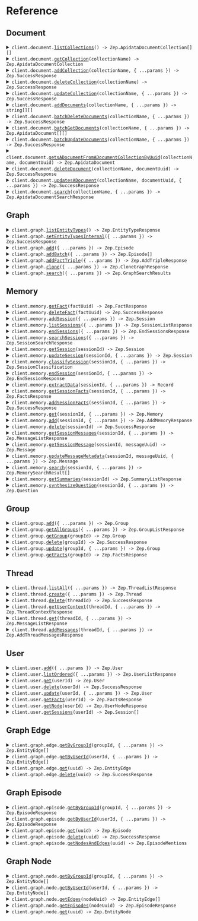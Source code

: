 # Reference

## Document

<details><summary><code>client.document.<a href="/src/api/resources/document/client/Client.ts">listCollections</a>() -> Zep.ApidataDocumentCollection[][]</code></summary>
<dl>
<dd>

#### 📝 Description

<dl>
<dd>

<dl>
<dd>

Returns a list of all DocumentCollections.

</dd>
</dl>
</dd>
</dl>

#### 🔌 Usage

<dl>
<dd>

<dl>
<dd>

```typescript
await client.document.listCollections();
```

</dd>
</dl>
</dd>
</dl>

#### ⚙️ Parameters

<dl>
<dd>

<dl>
<dd>

**requestOptions:** `Document.RequestOptions`

</dd>
</dl>
</dd>
</dl>

</dd>
</dl>
</details>

<details><summary><code>client.document.<a href="/src/api/resources/document/client/Client.ts">getCollection</a>(collectionName) -> Zep.ApidataDocumentCollection</code></summary>
<dl>
<dd>

#### 📝 Description

<dl>
<dd>

<dl>
<dd>

Returns a DocumentCollection if it exists.

</dd>
</dl>
</dd>
</dl>

#### 🔌 Usage

<dl>
<dd>

<dl>
<dd>

```typescript
await client.document.getCollection("collectionName");
```

</dd>
</dl>
</dd>
</dl>

#### ⚙️ Parameters

<dl>
<dd>

<dl>
<dd>

**collectionName:** `string` — Name of the Document Collection

</dd>
</dl>

<dl>
<dd>

**requestOptions:** `Document.RequestOptions`

</dd>
</dl>
</dd>
</dl>

</dd>
</dl>
</details>

<details><summary><code>client.document.<a href="/src/api/resources/document/client/Client.ts">addCollection</a>(collectionName, { ...params }) -> Zep.SuccessResponse</code></summary>
<dl>
<dd>

#### 📝 Description

<dl>
<dd>

<dl>
<dd>

If a collection with the same name already exists, an error will be returned.

</dd>
</dl>
</dd>
</dl>

#### 🔌 Usage

<dl>
<dd>

<dl>
<dd>

```typescript
await client.document.addCollection("collectionName");
```

</dd>
</dl>
</dd>
</dl>

#### ⚙️ Parameters

<dl>
<dd>

<dl>
<dd>

**collectionName:** `string` — Name of the Document Collection

</dd>
</dl>

<dl>
<dd>

**request:** `Zep.CreateDocumentCollectionRequest`

</dd>
</dl>

<dl>
<dd>

**requestOptions:** `Document.RequestOptions`

</dd>
</dl>
</dd>
</dl>

</dd>
</dl>
</details>

<details><summary><code>client.document.<a href="/src/api/resources/document/client/Client.ts">deleteCollection</a>(collectionName) -> Zep.SuccessResponse</code></summary>
<dl>
<dd>

#### 📝 Description

<dl>
<dd>

<dl>
<dd>

If a collection with the same name already exists, it will be overwritten.

</dd>
</dl>
</dd>
</dl>

#### 🔌 Usage

<dl>
<dd>

<dl>
<dd>

```typescript
await client.document.deleteCollection("collectionName");
```

</dd>
</dl>
</dd>
</dl>

#### ⚙️ Parameters

<dl>
<dd>

<dl>
<dd>

**collectionName:** `string` — Name of the Document Collection

</dd>
</dl>

<dl>
<dd>

**requestOptions:** `Document.RequestOptions`

</dd>
</dl>
</dd>
</dl>

</dd>
</dl>
</details>

<details><summary><code>client.document.<a href="/src/api/resources/document/client/Client.ts">updateCollection</a>(collectionName, { ...params }) -> Zep.SuccessResponse</code></summary>
<dl>
<dd>

#### 📝 Description

<dl>
<dd>

<dl>
<dd>

Updates a DocumentCollection

</dd>
</dl>
</dd>
</dl>

#### 🔌 Usage

<dl>
<dd>

<dl>
<dd>

```typescript
await client.document.updateCollection("collectionName");
```

</dd>
</dl>
</dd>
</dl>

#### ⚙️ Parameters

<dl>
<dd>

<dl>
<dd>

**collectionName:** `string` — Name of the Document Collection

</dd>
</dl>

<dl>
<dd>

**request:** `Zep.UpdateDocumentCollectionRequest`

</dd>
</dl>

<dl>
<dd>

**requestOptions:** `Document.RequestOptions`

</dd>
</dl>
</dd>
</dl>

</dd>
</dl>
</details>

<details><summary><code>client.document.<a href="/src/api/resources/document/client/Client.ts">addDocuments</a>(collectionName, { ...params }) -> string[][]</code></summary>
<dl>
<dd>

#### 📝 Description

<dl>
<dd>

<dl>
<dd>

Creates Documents in a specified DocumentCollection and returns their UUIDs.

</dd>
</dl>
</dd>
</dl>

#### 🔌 Usage

<dl>
<dd>

<dl>
<dd>

```typescript
await client.document.addDocuments("collectionName", [
    {
        content: "content",
    },
]);
```

</dd>
</dl>
</dd>
</dl>

#### ⚙️ Parameters

<dl>
<dd>

<dl>
<dd>

**collectionName:** `string` — Name of the Document Collection

</dd>
</dl>

<dl>
<dd>

**request:** `Zep.CreateDocumentRequest[]`

</dd>
</dl>

<dl>
<dd>

**requestOptions:** `Document.RequestOptions`

</dd>
</dl>
</dd>
</dl>

</dd>
</dl>
</details>

<details><summary><code>client.document.<a href="/src/api/resources/document/client/Client.ts">batchDeleteDocuments</a>(collectionName, { ...params }) -> Zep.SuccessResponse</code></summary>
<dl>
<dd>

#### 📝 Description

<dl>
<dd>

<dl>
<dd>

Deletes specified Documents from a DocumentCollection.

</dd>
</dl>
</dd>
</dl>

#### 🔌 Usage

<dl>
<dd>

<dl>
<dd>

```typescript
await client.document.batchDeleteDocuments("collectionName", ["string"]);
```

</dd>
</dl>
</dd>
</dl>

#### ⚙️ Parameters

<dl>
<dd>

<dl>
<dd>

**collectionName:** `string` — Name of the Document Collection

</dd>
</dl>

<dl>
<dd>

**request:** `string[]`

</dd>
</dl>

<dl>
<dd>

**requestOptions:** `Document.RequestOptions`

</dd>
</dl>
</dd>
</dl>

</dd>
</dl>
</details>

<details><summary><code>client.document.<a href="/src/api/resources/document/client/Client.ts">batchGetDocuments</a>(collectionName, { ...params }) -> Zep.ApidataDocument[][]</code></summary>
<dl>
<dd>

#### 📝 Description

<dl>
<dd>

<dl>
<dd>

Returns Documents from a DocumentCollection specified by UUID or ID.

</dd>
</dl>
</dd>
</dl>

#### 🔌 Usage

<dl>
<dd>

<dl>
<dd>

```typescript
await client.document.batchGetDocuments("collectionName");
```

</dd>
</dl>
</dd>
</dl>

#### ⚙️ Parameters

<dl>
<dd>

<dl>
<dd>

**collectionName:** `string` — Name of the Document Collection

</dd>
</dl>

<dl>
<dd>

**request:** `Zep.GetDocumentListRequest`

</dd>
</dl>

<dl>
<dd>

**requestOptions:** `Document.RequestOptions`

</dd>
</dl>
</dd>
</dl>

</dd>
</dl>
</details>

<details><summary><code>client.document.<a href="/src/api/resources/document/client/Client.ts">batchUpdateDocuments</a>(collectionName, { ...params }) -> Zep.SuccessResponse</code></summary>
<dl>
<dd>

#### 📝 Description

<dl>
<dd>

<dl>
<dd>

Updates Documents in a specified DocumentCollection.

</dd>
</dl>
</dd>
</dl>

#### 🔌 Usage

<dl>
<dd>

<dl>
<dd>

```typescript
await client.document.batchUpdateDocuments("collectionName", [
    {
        uuid: "uuid",
    },
]);
```

</dd>
</dl>
</dd>
</dl>

#### ⚙️ Parameters

<dl>
<dd>

<dl>
<dd>

**collectionName:** `string` — Name of the Document Collection

</dd>
</dl>

<dl>
<dd>

**request:** `Zep.UpdateDocumentListRequest[]`

</dd>
</dl>

<dl>
<dd>

**requestOptions:** `Document.RequestOptions`

</dd>
</dl>
</dd>
</dl>

</dd>
</dl>
</details>

<details><summary><code>client.document.<a href="/src/api/resources/document/client/Client.ts">getsADocumentFromADocumentCollectionByUuid</a>(collectionName, documentUuid) -> Zep.ApidataDocument</code></summary>
<dl>
<dd>

#### 📝 Description

<dl>
<dd>

<dl>
<dd>

Returns specified Document from a DocumentCollection.

</dd>
</dl>
</dd>
</dl>

#### 🔌 Usage

<dl>
<dd>

<dl>
<dd>

```typescript
await client.document.getsADocumentFromADocumentCollectionByUuid("collectionName", "documentUUID");
```

</dd>
</dl>
</dd>
</dl>

#### ⚙️ Parameters

<dl>
<dd>

<dl>
<dd>

**collectionName:** `string` — Name of the Document Collection

</dd>
</dl>

<dl>
<dd>

**documentUuid:** `string` — UUID of the Document to be updated

</dd>
</dl>

<dl>
<dd>

**requestOptions:** `Document.RequestOptions`

</dd>
</dl>
</dd>
</dl>

</dd>
</dl>
</details>

<details><summary><code>client.document.<a href="/src/api/resources/document/client/Client.ts">deleteDocument</a>(collectionName, documentUuid) -> Zep.SuccessResponse</code></summary>
<dl>
<dd>

#### 📝 Description

<dl>
<dd>

<dl>
<dd>

Delete specified Document from a DocumentCollection.

</dd>
</dl>
</dd>
</dl>

#### 🔌 Usage

<dl>
<dd>

<dl>
<dd>

```typescript
await client.document.deleteDocument("collectionName", "documentUUID");
```

</dd>
</dl>
</dd>
</dl>

#### ⚙️ Parameters

<dl>
<dd>

<dl>
<dd>

**collectionName:** `string` — Name of the Document Collection

</dd>
</dl>

<dl>
<dd>

**documentUuid:** `string` — UUID of the Document to be deleted

</dd>
</dl>

<dl>
<dd>

**requestOptions:** `Document.RequestOptions`

</dd>
</dl>
</dd>
</dl>

</dd>
</dl>
</details>

<details><summary><code>client.document.<a href="/src/api/resources/document/client/Client.ts">updatesADocument</a>(collectionName, documentUuid, { ...params }) -> Zep.SuccessResponse</code></summary>
<dl>
<dd>

#### 📝 Description

<dl>
<dd>

<dl>
<dd>

Updates a Document in a DocumentCollection by UUID

</dd>
</dl>
</dd>
</dl>

#### 🔌 Usage

<dl>
<dd>

<dl>
<dd>

```typescript
await client.document.updatesADocument("collectionName", "documentUUID");
```

</dd>
</dl>
</dd>
</dl>

#### ⚙️ Parameters

<dl>
<dd>

<dl>
<dd>

**collectionName:** `string` — Name of the Document Collection

</dd>
</dl>

<dl>
<dd>

**documentUuid:** `string` — UUID of the Document to be updated

</dd>
</dl>

<dl>
<dd>

**request:** `Zep.UpdateDocumentRequest`

</dd>
</dl>

<dl>
<dd>

**requestOptions:** `Document.RequestOptions`

</dd>
</dl>
</dd>
</dl>

</dd>
</dl>
</details>

<details><summary><code>client.document.<a href="/src/api/resources/document/client/Client.ts">search</a>(collectionName, { ...params }) -> Zep.ApidataDocumentSearchResponse</code></summary>
<dl>
<dd>

#### 📝 Description

<dl>
<dd>

<dl>
<dd>

Searches over documents in a collection based on provided search criteria. One of text or metadata must be provided. Returns an empty list if no documents are found.

</dd>
</dl>
</dd>
</dl>

#### 🔌 Usage

<dl>
<dd>

<dl>
<dd>

```typescript
await client.document.search("collectionName");
```

</dd>
</dl>
</dd>
</dl>

#### ⚙️ Parameters

<dl>
<dd>

<dl>
<dd>

**collectionName:** `string` — Name of the Document Collection

</dd>
</dl>

<dl>
<dd>

**request:** `Zep.DocumentSearchPayload`

</dd>
</dl>

<dl>
<dd>

**requestOptions:** `Document.RequestOptions`

</dd>
</dl>
</dd>
</dl>

</dd>
</dl>
</details>

## Graph

<details><summary><code>client.graph.<a href="/src/api/resources/graph/client/Client.ts">listEntityTypes</a>() -> Zep.EntityTypeResponse</code></summary>
<dl>
<dd>

#### 📝 Description

<dl>
<dd>

<dl>
<dd>

Returns all entity types for a project.

</dd>
</dl>
</dd>
</dl>

#### 🔌 Usage

<dl>
<dd>

<dl>
<dd>

```typescript
await client.graph.listEntityTypes();
```

</dd>
</dl>
</dd>
</dl>

#### ⚙️ Parameters

<dl>
<dd>

<dl>
<dd>

**requestOptions:** `Graph.RequestOptions`

</dd>
</dl>
</dd>
</dl>

</dd>
</dl>
</details>

<details><summary><code>client.graph.<a href="/src/api/resources/graph/client/Client.ts">setEntityTypesInternal</a>({ ...params }) -> Zep.SuccessResponse</code></summary>
<dl>
<dd>

#### 📝 Description

<dl>
<dd>

<dl>
<dd>

Sets the entity types for a project, replacing any existing ones.

</dd>
</dl>
</dd>
</dl>

#### 🔌 Usage

<dl>
<dd>

<dl>
<dd>

```typescript
await client.graph.setEntityTypesInternal();
```

</dd>
</dl>
</dd>
</dl>

#### ⚙️ Parameters

<dl>
<dd>

<dl>
<dd>

**request:** `Zep.EntityTypeRequest`

</dd>
</dl>

<dl>
<dd>

**requestOptions:** `Graph.RequestOptions`

</dd>
</dl>
</dd>
</dl>

</dd>
</dl>
</details>

<details><summary><code>client.graph.<a href="/src/api/resources/graph/client/Client.ts">add</a>({ ...params }) -> Zep.Episode</code></summary>
<dl>
<dd>

#### 📝 Description

<dl>
<dd>

<dl>
<dd>

Add data to the graph.

</dd>
</dl>
</dd>
</dl>

#### 🔌 Usage

<dl>
<dd>

<dl>
<dd>

```typescript
await client.graph.add({
    data: "data",
    type: "text",
});
```

</dd>
</dl>
</dd>
</dl>

#### ⚙️ Parameters

<dl>
<dd>

<dl>
<dd>

**request:** `Zep.AddDataRequest`

</dd>
</dl>

<dl>
<dd>

**requestOptions:** `Graph.RequestOptions`

</dd>
</dl>
</dd>
</dl>

</dd>
</dl>
</details>

<details><summary><code>client.graph.<a href="/src/api/resources/graph/client/Client.ts">addBatch</a>({ ...params }) -> Zep.Episode[]</code></summary>
<dl>
<dd>

#### 📝 Description

<dl>
<dd>

<dl>
<dd>

Add data to the graph in batch mode, processing episodes concurrently. Use only for data that is insensitive to processing order.

</dd>
</dl>
</dd>
</dl>

#### 🔌 Usage

<dl>
<dd>

<dl>
<dd>

```typescript
await client.graph.addBatch({
    episodes: [
        {
            data: "data",
            type: "text",
        },
    ],
});
```

</dd>
</dl>
</dd>
</dl>

#### ⚙️ Parameters

<dl>
<dd>

<dl>
<dd>

**request:** `Zep.AddDataBatchRequest`

</dd>
</dl>

<dl>
<dd>

**requestOptions:** `Graph.RequestOptions`

</dd>
</dl>
</dd>
</dl>

</dd>
</dl>
</details>

<details><summary><code>client.graph.<a href="/src/api/resources/graph/client/Client.ts">addFactTriple</a>({ ...params }) -> Zep.AddTripleResponse</code></summary>
<dl>
<dd>

#### 📝 Description

<dl>
<dd>

<dl>
<dd>

Add a fact triple for a user or group

</dd>
</dl>
</dd>
</dl>

#### 🔌 Usage

<dl>
<dd>

<dl>
<dd>

```typescript
await client.graph.addFactTriple({
    fact: "fact",
    factName: "fact_name",
    targetNodeName: "target_node_name",
});
```

</dd>
</dl>
</dd>
</dl>

#### ⚙️ Parameters

<dl>
<dd>

<dl>
<dd>

**request:** `Zep.AddTripleRequest`

</dd>
</dl>

<dl>
<dd>

**requestOptions:** `Graph.RequestOptions`

</dd>
</dl>
</dd>
</dl>

</dd>
</dl>
</details>

<details><summary><code>client.graph.<a href="/src/api/resources/graph/client/Client.ts">clone</a>({ ...params }) -> Zep.CloneGraphResponse</code></summary>
<dl>
<dd>

#### 📝 Description

<dl>
<dd>

<dl>
<dd>

Clone a user or group graph.

</dd>
</dl>
</dd>
</dl>

#### 🔌 Usage

<dl>
<dd>

<dl>
<dd>

```typescript
await client.graph.clone();
```

</dd>
</dl>
</dd>
</dl>

#### ⚙️ Parameters

<dl>
<dd>

<dl>
<dd>

**request:** `Zep.CloneGraphRequest`

</dd>
</dl>

<dl>
<dd>

**requestOptions:** `Graph.RequestOptions`

</dd>
</dl>
</dd>
</dl>

</dd>
</dl>
</details>

<details><summary><code>client.graph.<a href="/src/api/resources/graph/client/Client.ts">search</a>({ ...params }) -> Zep.GraphSearchResults</code></summary>
<dl>
<dd>

#### 📝 Description

<dl>
<dd>

<dl>
<dd>

Perform a graph search query.

</dd>
</dl>
</dd>
</dl>

#### 🔌 Usage

<dl>
<dd>

<dl>
<dd>

```typescript
await client.graph.search({
    query: "query",
});
```

</dd>
</dl>
</dd>
</dl>

#### ⚙️ Parameters

<dl>
<dd>

<dl>
<dd>

**request:** `Zep.GraphSearchQuery`

</dd>
</dl>

<dl>
<dd>

**requestOptions:** `Graph.RequestOptions`

</dd>
</dl>
</dd>
</dl>

</dd>
</dl>
</details>

## Memory

<details><summary><code>client.memory.<a href="/src/api/resources/memory/client/Client.ts">getFact</a>(factUuid) -> Zep.FactResponse</code></summary>
<dl>
<dd>

#### 📝 Description

<dl>
<dd>

<dl>
<dd>

Deprecated API: get fact by uuid

</dd>
</dl>
</dd>
</dl>

#### 🔌 Usage

<dl>
<dd>

<dl>
<dd>

```typescript
await client.memory.getFact("factUUID");
```

</dd>
</dl>
</dd>
</dl>

#### ⚙️ Parameters

<dl>
<dd>

<dl>
<dd>

**factUuid:** `string` — Fact UUID

</dd>
</dl>

<dl>
<dd>

**requestOptions:** `Memory.RequestOptions`

</dd>
</dl>
</dd>
</dl>

</dd>
</dl>
</details>

<details><summary><code>client.memory.<a href="/src/api/resources/memory/client/Client.ts">deleteFact</a>(factUuid) -> Zep.SuccessResponse</code></summary>
<dl>
<dd>

#### 📝 Description

<dl>
<dd>

<dl>
<dd>

Deprecated API: delete a fact

</dd>
</dl>
</dd>
</dl>

#### 🔌 Usage

<dl>
<dd>

<dl>
<dd>

```typescript
await client.memory.deleteFact("factUUID");
```

</dd>
</dl>
</dd>
</dl>

#### ⚙️ Parameters

<dl>
<dd>

<dl>
<dd>

**factUuid:** `string` — Fact UUID

</dd>
</dl>

<dl>
<dd>

**requestOptions:** `Memory.RequestOptions`

</dd>
</dl>
</dd>
</dl>

</dd>
</dl>
</details>

<details><summary><code>client.memory.<a href="/src/api/resources/memory/client/Client.ts">addSession</a>({ ...params }) -> Zep.Session</code></summary>
<dl>
<dd>

#### 📝 Description

<dl>
<dd>

<dl>
<dd>

Deprecated: Creates a new session. Use thread.create instead.

</dd>
</dl>
</dd>
</dl>

#### 🔌 Usage

<dl>
<dd>

<dl>
<dd>

```typescript
await client.memory.addSession({
    sessionId: "session_id",
    userId: "user_id",
});
```

</dd>
</dl>
</dd>
</dl>

#### ⚙️ Parameters

<dl>
<dd>

<dl>
<dd>

**request:** `Zep.CreateSessionRequest`

</dd>
</dl>

<dl>
<dd>

**requestOptions:** `Memory.RequestOptions`

</dd>
</dl>
</dd>
</dl>

</dd>
</dl>
</details>

<details><summary><code>client.memory.<a href="/src/api/resources/memory/client/Client.ts">listSessions</a>({ ...params }) -> Zep.SessionListResponse</code></summary>
<dl>
<dd>

#### 📝 Description

<dl>
<dd>

<dl>
<dd>

Deprecated: Returns all sessions. Use GET /threads instead.

</dd>
</dl>
</dd>
</dl>

#### 🔌 Usage

<dl>
<dd>

<dl>
<dd>

```typescript
await client.memory.listSessions();
```

</dd>
</dl>
</dd>
</dl>

#### ⚙️ Parameters

<dl>
<dd>

<dl>
<dd>

**request:** `Zep.MemoryListSessionsRequest`

</dd>
</dl>

<dl>
<dd>

**requestOptions:** `Memory.RequestOptions`

</dd>
</dl>
</dd>
</dl>

</dd>
</dl>
</details>

<details><summary><code>client.memory.<a href="/src/api/resources/memory/client/Client.ts">endSessions</a>({ ...params }) -> Zep.EndSessionsResponse</code></summary>
<dl>
<dd>

#### 📝 Description

<dl>
<dd>

<dl>
<dd>

Deprecated API: End multiple sessions by their IDs.

</dd>
</dl>
</dd>
</dl>

#### 🔌 Usage

<dl>
<dd>

<dl>
<dd>

```typescript
await client.memory.endSessions({
    sessionIds: ["session_ids"],
});
```

</dd>
</dl>
</dd>
</dl>

#### ⚙️ Parameters

<dl>
<dd>

<dl>
<dd>

**request:** `Zep.EndSessionsRequest`

</dd>
</dl>

<dl>
<dd>

**requestOptions:** `Memory.RequestOptions`

</dd>
</dl>
</dd>
</dl>

</dd>
</dl>
</details>

<details><summary><code>client.memory.<a href="/src/api/resources/memory/client/Client.ts">searchSessions</a>({ ...params }) -> Zep.SessionSearchResponse</code></summary>
<dl>
<dd>

#### 📝 Description

<dl>
<dd>

<dl>
<dd>

Deprecated API: Search sessions for the specified query.

</dd>
</dl>
</dd>
</dl>

#### 🔌 Usage

<dl>
<dd>

<dl>
<dd>

```typescript
await client.memory.searchSessions({
    text: "text",
});
```

</dd>
</dl>
</dd>
</dl>

#### ⚙️ Parameters

<dl>
<dd>

<dl>
<dd>

**request:** `Zep.SessionSearchQuery`

</dd>
</dl>

<dl>
<dd>

**requestOptions:** `Memory.RequestOptions`

</dd>
</dl>
</dd>
</dl>

</dd>
</dl>
</details>

<details><summary><code>client.memory.<a href="/src/api/resources/memory/client/Client.ts">getSession</a>(sessionId) -> Zep.Session</code></summary>
<dl>
<dd>

#### 📝 Description

<dl>
<dd>

<dl>
<dd>

Returns a session.

</dd>
</dl>
</dd>
</dl>

#### 🔌 Usage

<dl>
<dd>

<dl>
<dd>

```typescript
await client.memory.getSession("sessionId");
```

</dd>
</dl>
</dd>
</dl>

#### ⚙️ Parameters

<dl>
<dd>

<dl>
<dd>

**sessionId:** `string` — The unique identifier of the session.

</dd>
</dl>

<dl>
<dd>

**requestOptions:** `Memory.RequestOptions`

</dd>
</dl>
</dd>
</dl>

</dd>
</dl>
</details>

<details><summary><code>client.memory.<a href="/src/api/resources/memory/client/Client.ts">updateSession</a>(sessionId, { ...params }) -> Zep.Session</code></summary>
<dl>
<dd>

#### 📝 Description

<dl>
<dd>

<dl>
<dd>

Update Session Metadata. Deprecated: This endpoint is no longer supported and will be removed in a future release.

</dd>
</dl>
</dd>
</dl>

#### 🔌 Usage

<dl>
<dd>

<dl>
<dd>

```typescript
await client.memory.updateSession("sessionId", {
    metadata: {
        key: "value",
    },
});
```

</dd>
</dl>
</dd>
</dl>

#### ⚙️ Parameters

<dl>
<dd>

<dl>
<dd>

**sessionId:** `string` — The unique identifier of the session.

</dd>
</dl>

<dl>
<dd>

**request:** `Zep.UpdateSessionRequest`

</dd>
</dl>

<dl>
<dd>

**requestOptions:** `Memory.RequestOptions`

</dd>
</dl>
</dd>
</dl>

</dd>
</dl>
</details>

<details><summary><code>client.memory.<a href="/src/api/resources/memory/client/Client.ts">classifySession</a>(sessionId, { ...params }) -> Zep.SessionClassification</code></summary>
<dl>
<dd>

#### 📝 Description

<dl>
<dd>

<dl>
<dd>

Deprecated: Classifies a session.

</dd>
</dl>
</dd>
</dl>

#### 🔌 Usage

<dl>
<dd>

<dl>
<dd>

```typescript
await client.memory.classifySession("sessionId", {
    classes: ["classes"],
    name: "name",
});
```

</dd>
</dl>
</dd>
</dl>

#### ⚙️ Parameters

<dl>
<dd>

<dl>
<dd>

**sessionId:** `string` — Session ID

</dd>
</dl>

<dl>
<dd>

**request:** `Zep.ClassifySessionRequest`

</dd>
</dl>

<dl>
<dd>

**requestOptions:** `Memory.RequestOptions`

</dd>
</dl>
</dd>
</dl>

</dd>
</dl>
</details>

<details><summary><code>client.memory.<a href="/src/api/resources/memory/client/Client.ts">endSession</a>(sessionId, { ...params }) -> Zep.EndSessionResponse</code></summary>
<dl>
<dd>

#### 📝 Description

<dl>
<dd>

<dl>
<dd>

Deprecated API: End a session by ID.

</dd>
</dl>
</dd>
</dl>

#### 🔌 Usage

<dl>
<dd>

<dl>
<dd>

```typescript
await client.memory.endSession("sessionId");
```

</dd>
</dl>
</dd>
</dl>

#### ⚙️ Parameters

<dl>
<dd>

<dl>
<dd>

**sessionId:** `string` — Session ID

</dd>
</dl>

<dl>
<dd>

**request:** `Zep.EndSessionRequest`

</dd>
</dl>

<dl>
<dd>

**requestOptions:** `Memory.RequestOptions`

</dd>
</dl>
</dd>
</dl>

</dd>
</dl>
</details>

<details><summary><code>client.memory.<a href="/src/api/resources/memory/client/Client.ts">extractData</a>(sessionId, { ...params }) -> Record<string, string></code></summary>
<dl>
<dd>

#### 📝 Description

<dl>
<dd>

<dl>
<dd>

Deprecated: extract data from a session by session id

</dd>
</dl>
</dd>
</dl>

#### 🔌 Usage

<dl>
<dd>

<dl>
<dd>

```typescript
await client.memory.extractData("sessionId", {
    lastN: 1,
    modelSchema: "model_schema",
});
```

</dd>
</dl>
</dd>
</dl>

#### ⚙️ Parameters

<dl>
<dd>

<dl>
<dd>

**sessionId:** `string` — Session ID

</dd>
</dl>

<dl>
<dd>

**request:** `Zep.ExtractDataRequest`

</dd>
</dl>

<dl>
<dd>

**requestOptions:** `Memory.RequestOptions`

</dd>
</dl>
</dd>
</dl>

</dd>
</dl>
</details>

<details><summary><code>client.memory.<a href="/src/api/resources/memory/client/Client.ts">getSessionFacts</a>(sessionId, { ...params }) -> Zep.FactsResponse</code></summary>
<dl>
<dd>

#### 📝 Description

<dl>
<dd>

<dl>
<dd>

Deprecated API: get facts for a session

</dd>
</dl>
</dd>
</dl>

#### 🔌 Usage

<dl>
<dd>

<dl>
<dd>

```typescript
await client.memory.getSessionFacts("sessionId");
```

</dd>
</dl>
</dd>
</dl>

#### ⚙️ Parameters

<dl>
<dd>

<dl>
<dd>

**sessionId:** `string` — Session ID

</dd>
</dl>

<dl>
<dd>

**request:** `Zep.MemoryGetSessionFactsRequest`

</dd>
</dl>

<dl>
<dd>

**requestOptions:** `Memory.RequestOptions`

</dd>
</dl>
</dd>
</dl>

</dd>
</dl>
</details>

<details><summary><code>client.memory.<a href="/src/api/resources/memory/client/Client.ts">addSessionFacts</a>(sessionId, { ...params }) -> Zep.SuccessResponse</code></summary>
<dl>
<dd>

#### 📝 Description

<dl>
<dd>

<dl>
<dd>

Deprecated API: Adds facts to a session

</dd>
</dl>
</dd>
</dl>

#### 🔌 Usage

<dl>
<dd>

<dl>
<dd>

```typescript
await client.memory.addSessionFacts("sessionId", {
    facts: [
        {
            fact: "fact",
        },
    ],
});
```

</dd>
</dl>
</dd>
</dl>

#### ⚙️ Parameters

<dl>
<dd>

<dl>
<dd>

**sessionId:** `string` — Session ID

</dd>
</dl>

<dl>
<dd>

**request:** `Zep.AddFactsRequest`

</dd>
</dl>

<dl>
<dd>

**requestOptions:** `Memory.RequestOptions`

</dd>
</dl>
</dd>
</dl>

</dd>
</dl>
</details>

<details><summary><code>client.memory.<a href="/src/api/resources/memory/client/Client.ts">get</a>(sessionId, { ...params }) -> Zep.Memory</code></summary>
<dl>
<dd>

#### 📝 Description

<dl>
<dd>

<dl>
<dd>

Deprecated: Returns a memory for a given session. Use thread.get_user_context instead.

</dd>
</dl>
</dd>
</dl>

#### 🔌 Usage

<dl>
<dd>

<dl>
<dd>

```typescript
await client.memory.get("sessionId");
```

</dd>
</dl>
</dd>
</dl>

#### ⚙️ Parameters

<dl>
<dd>

<dl>
<dd>

**sessionId:** `string` — The ID of the session for which to retrieve memory.

</dd>
</dl>

<dl>
<dd>

**request:** `Zep.MemoryGetRequest`

</dd>
</dl>

<dl>
<dd>

**requestOptions:** `Memory.RequestOptions`

</dd>
</dl>
</dd>
</dl>

</dd>
</dl>
</details>

<details><summary><code>client.memory.<a href="/src/api/resources/memory/client/Client.ts">add</a>(sessionId, { ...params }) -> Zep.AddMemoryResponse</code></summary>
<dl>
<dd>

#### 📝 Description

<dl>
<dd>

<dl>
<dd>

Deprecated: Add memory to the specified session. Use thread.add_messages instead.

</dd>
</dl>
</dd>
</dl>

#### 🔌 Usage

<dl>
<dd>

<dl>
<dd>

```typescript
await client.memory.add("sessionId", {
    messages: [
        {
            content: "content",
            roleType: "norole",
        },
    ],
});
```

</dd>
</dl>
</dd>
</dl>

#### ⚙️ Parameters

<dl>
<dd>

<dl>
<dd>

**sessionId:** `string` — The ID of the session to which memory should be added.

</dd>
</dl>

<dl>
<dd>

**request:** `Zep.AddMemoryRequest`

</dd>
</dl>

<dl>
<dd>

**requestOptions:** `Memory.RequestOptions`

</dd>
</dl>
</dd>
</dl>

</dd>
</dl>
</details>

<details><summary><code>client.memory.<a href="/src/api/resources/memory/client/Client.ts">delete</a>(sessionId) -> Zep.SuccessResponse</code></summary>
<dl>
<dd>

#### 📝 Description

<dl>
<dd>

<dl>
<dd>

Deprecated: Deletes a session. Use thread.delete instead.

</dd>
</dl>
</dd>
</dl>

#### 🔌 Usage

<dl>
<dd>

<dl>
<dd>

```typescript
await client.memory.delete("sessionId");
```

</dd>
</dl>
</dd>
</dl>

#### ⚙️ Parameters

<dl>
<dd>

<dl>
<dd>

**sessionId:** `string` — The ID of the session for which memory should be deleted.

</dd>
</dl>

<dl>
<dd>

**requestOptions:** `Memory.RequestOptions`

</dd>
</dl>
</dd>
</dl>

</dd>
</dl>
</details>

<details><summary><code>client.memory.<a href="/src/api/resources/memory/client/Client.ts">getSessionMessages</a>(sessionId, { ...params }) -> Zep.MessageListResponse</code></summary>
<dl>
<dd>

#### 📝 Description

<dl>
<dd>

<dl>
<dd>

Deprecated: Returns messages for a session. Use thread.get instead.

</dd>
</dl>
</dd>
</dl>

#### 🔌 Usage

<dl>
<dd>

<dl>
<dd>

```typescript
await client.memory.getSessionMessages("sessionId");
```

</dd>
</dl>
</dd>
</dl>

#### ⚙️ Parameters

<dl>
<dd>

<dl>
<dd>

**sessionId:** `string` — Session ID

</dd>
</dl>

<dl>
<dd>

**request:** `Zep.MemoryGetSessionMessagesRequest`

</dd>
</dl>

<dl>
<dd>

**requestOptions:** `Memory.RequestOptions`

</dd>
</dl>
</dd>
</dl>

</dd>
</dl>
</details>

<details><summary><code>client.memory.<a href="/src/api/resources/memory/client/Client.ts">getSessionMessage</a>(sessionId, messageUuid) -> Zep.Message</code></summary>
<dl>
<dd>

#### 📝 Description

<dl>
<dd>

<dl>
<dd>

Deprecated: Use graph.episodes.get instead. Returns a specific message from a session.

</dd>
</dl>
</dd>
</dl>

#### 🔌 Usage

<dl>
<dd>

<dl>
<dd>

```typescript
await client.memory.getSessionMessage("sessionId", "messageUUID");
```

</dd>
</dl>
</dd>
</dl>

#### ⚙️ Parameters

<dl>
<dd>

<dl>
<dd>

**sessionId:** `string` — Soon to be deprecated as this is not needed.

</dd>
</dl>

<dl>
<dd>

**messageUuid:** `string` — The UUID of the message.

</dd>
</dl>

<dl>
<dd>

**requestOptions:** `Memory.RequestOptions`

</dd>
</dl>
</dd>
</dl>

</dd>
</dl>
</details>

<details><summary><code>client.memory.<a href="/src/api/resources/memory/client/Client.ts">updateMessageMetadata</a>(sessionId, messageUuid, { ...params }) -> Zep.Message</code></summary>
<dl>
<dd>

#### 📝 Description

<dl>
<dd>

<dl>
<dd>

Updates the metadata of a message.

</dd>
</dl>
</dd>
</dl>

#### 🔌 Usage

<dl>
<dd>

<dl>
<dd>

```typescript
await client.memory.updateMessageMetadata("sessionId", "messageUUID", {
    metadata: {
        key: "value",
    },
});
```

</dd>
</dl>
</dd>
</dl>

#### ⚙️ Parameters

<dl>
<dd>

<dl>
<dd>

**sessionId:** `string` — The ID of the session.

</dd>
</dl>

<dl>
<dd>

**messageUuid:** `string` — The UUID of the message.

</dd>
</dl>

<dl>
<dd>

**request:** `Zep.ModelsMessageMetadataUpdate`

</dd>
</dl>

<dl>
<dd>

**requestOptions:** `Memory.RequestOptions`

</dd>
</dl>
</dd>
</dl>

</dd>
</dl>
</details>

<details><summary><code>client.memory.<a href="/src/api/resources/memory/client/Client.ts">search</a>(sessionId, { ...params }) -> Zep.MemorySearchResult[]</code></summary>
<dl>
<dd>

#### 🔌 Usage

<dl>
<dd>

<dl>
<dd>

```typescript
await client.memory.search("sessionId");
```

</dd>
</dl>
</dd>
</dl>

#### ⚙️ Parameters

<dl>
<dd>

<dl>
<dd>

**sessionId:** `string` — The ID of the session for which memory should be searched.

</dd>
</dl>

<dl>
<dd>

**request:** `Zep.MemorySearchPayload`

</dd>
</dl>

<dl>
<dd>

**requestOptions:** `Memory.RequestOptions`

</dd>
</dl>
</dd>
</dl>

</dd>
</dl>
</details>

<details><summary><code>client.memory.<a href="/src/api/resources/memory/client/Client.ts">getSummaries</a>(sessionId) -> Zep.SummaryListResponse</code></summary>
<dl>
<dd>

#### 📝 Description

<dl>
<dd>

<dl>
<dd>

Deprecated API: Get session summaries by ID

</dd>
</dl>
</dd>
</dl>

#### 🔌 Usage

<dl>
<dd>

<dl>
<dd>

```typescript
await client.memory.getSummaries("sessionId");
```

</dd>
</dl>
</dd>
</dl>

#### ⚙️ Parameters

<dl>
<dd>

<dl>
<dd>

**sessionId:** `string` — Session ID

</dd>
</dl>

<dl>
<dd>

**requestOptions:** `Memory.RequestOptions`

</dd>
</dl>
</dd>
</dl>

</dd>
</dl>
</details>

<details><summary><code>client.memory.<a href="/src/api/resources/memory/client/Client.ts">synthesizeQuestion</a>(sessionId, { ...params }) -> Zep.Question</code></summary>
<dl>
<dd>

#### 📝 Description

<dl>
<dd>

<dl>
<dd>

Deprecated API: Synthesize a question from the last N messages in the chat history.

</dd>
</dl>
</dd>
</dl>

#### 🔌 Usage

<dl>
<dd>

<dl>
<dd>

```typescript
await client.memory.synthesizeQuestion("sessionId");
```

</dd>
</dl>
</dd>
</dl>

#### ⚙️ Parameters

<dl>
<dd>

<dl>
<dd>

**sessionId:** `string` — The ID of the session.

</dd>
</dl>

<dl>
<dd>

**request:** `Zep.MemorySynthesizeQuestionRequest`

</dd>
</dl>

<dl>
<dd>

**requestOptions:** `Memory.RequestOptions`

</dd>
</dl>
</dd>
</dl>

</dd>
</dl>
</details>

## Group

<details><summary><code>client.group.<a href="/src/api/resources/group/client/Client.ts">add</a>({ ...params }) -> Zep.Group</code></summary>
<dl>
<dd>

#### 📝 Description

<dl>
<dd>

<dl>
<dd>

Creates a new group.

</dd>
</dl>
</dd>
</dl>

#### 🔌 Usage

<dl>
<dd>

<dl>
<dd>

```typescript
await client.group.add({
    groupId: "group_id",
});
```

</dd>
</dl>
</dd>
</dl>

#### ⚙️ Parameters

<dl>
<dd>

<dl>
<dd>

**request:** `Zep.CreateGroupRequest`

</dd>
</dl>

<dl>
<dd>

**requestOptions:** `Group.RequestOptions`

</dd>
</dl>
</dd>
</dl>

</dd>
</dl>
</details>

<details><summary><code>client.group.<a href="/src/api/resources/group/client/Client.ts">getAllGroups</a>({ ...params }) -> Zep.GroupListResponse</code></summary>
<dl>
<dd>

#### 📝 Description

<dl>
<dd>

<dl>
<dd>

Returns all groups.

</dd>
</dl>
</dd>
</dl>

#### 🔌 Usage

<dl>
<dd>

<dl>
<dd>

```typescript
await client.group.getAllGroups();
```

</dd>
</dl>
</dd>
</dl>

#### ⚙️ Parameters

<dl>
<dd>

<dl>
<dd>

**request:** `Zep.GetGroupsOrderedRequest`

</dd>
</dl>

<dl>
<dd>

**requestOptions:** `Group.RequestOptions`

</dd>
</dl>
</dd>
</dl>

</dd>
</dl>
</details>

<details><summary><code>client.group.<a href="/src/api/resources/group/client/Client.ts">getGroup</a>(groupId) -> Zep.Group</code></summary>
<dl>
<dd>

#### 📝 Description

<dl>
<dd>

<dl>
<dd>

Returns a group.

</dd>
</dl>
</dd>
</dl>

#### 🔌 Usage

<dl>
<dd>

<dl>
<dd>

```typescript
await client.group.getGroup("groupId");
```

</dd>
</dl>
</dd>
</dl>

#### ⚙️ Parameters

<dl>
<dd>

<dl>
<dd>

**groupId:** `string` — The group_id of the group to get.

</dd>
</dl>

<dl>
<dd>

**requestOptions:** `Group.RequestOptions`

</dd>
</dl>
</dd>
</dl>

</dd>
</dl>
</details>

<details><summary><code>client.group.<a href="/src/api/resources/group/client/Client.ts">delete</a>(groupId) -> Zep.SuccessResponse</code></summary>
<dl>
<dd>

#### 📝 Description

<dl>
<dd>

<dl>
<dd>

Deletes a group.

</dd>
</dl>
</dd>
</dl>

#### 🔌 Usage

<dl>
<dd>

<dl>
<dd>

```typescript
await client.group.delete("groupId");
```

</dd>
</dl>
</dd>
</dl>

#### ⚙️ Parameters

<dl>
<dd>

<dl>
<dd>

**groupId:** `string` — Group ID

</dd>
</dl>

<dl>
<dd>

**requestOptions:** `Group.RequestOptions`

</dd>
</dl>
</dd>
</dl>

</dd>
</dl>
</details>

<details><summary><code>client.group.<a href="/src/api/resources/group/client/Client.ts">update</a>(groupId, { ...params }) -> Zep.Group</code></summary>
<dl>
<dd>

#### 📝 Description

<dl>
<dd>

<dl>
<dd>

Updates information about a group.

</dd>
</dl>
</dd>
</dl>

#### 🔌 Usage

<dl>
<dd>

<dl>
<dd>

```typescript
await client.group.update("groupId");
```

</dd>
</dl>
</dd>
</dl>

#### ⚙️ Parameters

<dl>
<dd>

<dl>
<dd>

**groupId:** `string` — Group ID

</dd>
</dl>

<dl>
<dd>

**request:** `Zep.UpdateGroupRequest`

</dd>
</dl>

<dl>
<dd>

**requestOptions:** `Group.RequestOptions`

</dd>
</dl>
</dd>
</dl>

</dd>
</dl>
</details>

<details><summary><code>client.group.<a href="/src/api/resources/group/client/Client.ts">getFacts</a>(groupId) -> Zep.FactsResponse</code></summary>
<dl>
<dd>

#### 📝 Description

<dl>
<dd>

<dl>
<dd>

Deprecated: Use Get Group Edges instead.

</dd>
</dl>
</dd>
</dl>

#### 🔌 Usage

<dl>
<dd>

<dl>
<dd>

```typescript
await client.group.getFacts("groupId");
```

</dd>
</dl>
</dd>
</dl>

#### ⚙️ Parameters

<dl>
<dd>

<dl>
<dd>

**groupId:** `string` — The group_id of the group to get.

</dd>
</dl>

<dl>
<dd>

**requestOptions:** `Group.RequestOptions`

</dd>
</dl>
</dd>
</dl>

</dd>
</dl>
</details>

## Thread

<details><summary><code>client.thread.<a href="/src/api/resources/thread/client/Client.ts">listAll</a>({ ...params }) -> Zep.ThreadListResponse</code></summary>
<dl>
<dd>

#### 📝 Description

<dl>
<dd>

<dl>
<dd>

Returns all threads.

</dd>
</dl>
</dd>
</dl>

#### 🔌 Usage

<dl>
<dd>

<dl>
<dd>

```typescript
await client.thread.listAll();
```

</dd>
</dl>
</dd>
</dl>

#### ⚙️ Parameters

<dl>
<dd>

<dl>
<dd>

**request:** `Zep.ThreadListAllRequest`

</dd>
</dl>

<dl>
<dd>

**requestOptions:** `Thread.RequestOptions`

</dd>
</dl>
</dd>
</dl>

</dd>
</dl>
</details>

<details><summary><code>client.thread.<a href="/src/api/resources/thread/client/Client.ts">create</a>({ ...params }) -> Zep.Thread</code></summary>
<dl>
<dd>

#### 📝 Description

<dl>
<dd>

<dl>
<dd>

Start a new thread.

</dd>
</dl>
</dd>
</dl>

#### 🔌 Usage

<dl>
<dd>

<dl>
<dd>

```typescript
await client.thread.create({
    threadId: "thread_id",
    userId: "user_id",
});
```

</dd>
</dl>
</dd>
</dl>

#### ⚙️ Parameters

<dl>
<dd>

<dl>
<dd>

**request:** `Zep.CreateThreadRequest`

</dd>
</dl>

<dl>
<dd>

**requestOptions:** `Thread.RequestOptions`

</dd>
</dl>
</dd>
</dl>

</dd>
</dl>
</details>

<details><summary><code>client.thread.<a href="/src/api/resources/thread/client/Client.ts">delete</a>(threadId) -> Zep.SuccessResponse</code></summary>
<dl>
<dd>

#### 📝 Description

<dl>
<dd>

<dl>
<dd>

Deletes a thread.

</dd>
</dl>
</dd>
</dl>

#### 🔌 Usage

<dl>
<dd>

<dl>
<dd>

```typescript
await client.thread.delete("threadId");
```

</dd>
</dl>
</dd>
</dl>

#### ⚙️ Parameters

<dl>
<dd>

<dl>
<dd>

**threadId:** `string` — The ID of the thread for which memory should be deleted.

</dd>
</dl>

<dl>
<dd>

**requestOptions:** `Thread.RequestOptions`

</dd>
</dl>
</dd>
</dl>

</dd>
</dl>
</details>

<details><summary><code>client.thread.<a href="/src/api/resources/thread/client/Client.ts">getUserContext</a>(threadId, { ...params }) -> Zep.ThreadContextResponse</code></summary>
<dl>
<dd>

#### 📝 Description

<dl>
<dd>

<dl>
<dd>

Returns most relevant context for a given thread.

</dd>
</dl>
</dd>
</dl>

#### 🔌 Usage

<dl>
<dd>

<dl>
<dd>

```typescript
await client.thread.getUserContext("threadId");
```

</dd>
</dl>
</dd>
</dl>

#### ⚙️ Parameters

<dl>
<dd>

<dl>
<dd>

**threadId:** `string` — The ID of the thread for which to retrieve context.

</dd>
</dl>

<dl>
<dd>

**request:** `Zep.ThreadGetUserContextRequest`

</dd>
</dl>

<dl>
<dd>

**requestOptions:** `Thread.RequestOptions`

</dd>
</dl>
</dd>
</dl>

</dd>
</dl>
</details>

<details><summary><code>client.thread.<a href="/src/api/resources/thread/client/Client.ts">get</a>(threadId, { ...params }) -> Zep.MessageListResponse</code></summary>
<dl>
<dd>

#### 📝 Description

<dl>
<dd>

<dl>
<dd>

Returns messages for a thread.

</dd>
</dl>
</dd>
</dl>

#### 🔌 Usage

<dl>
<dd>

<dl>
<dd>

```typescript
await client.thread.get("threadId");
```

</dd>
</dl>
</dd>
</dl>

#### ⚙️ Parameters

<dl>
<dd>

<dl>
<dd>

**threadId:** `string` — Thread ID

</dd>
</dl>

<dl>
<dd>

**request:** `Zep.ThreadGetRequest`

</dd>
</dl>

<dl>
<dd>

**requestOptions:** `Thread.RequestOptions`

</dd>
</dl>
</dd>
</dl>

</dd>
</dl>
</details>

<details><summary><code>client.thread.<a href="/src/api/resources/thread/client/Client.ts">addMessages</a>(threadId, { ...params }) -> Zep.AddThreadMessagesResponse</code></summary>
<dl>
<dd>

#### 📝 Description

<dl>
<dd>

<dl>
<dd>

Add messages to a thread.

</dd>
</dl>
</dd>
</dl>

#### 🔌 Usage

<dl>
<dd>

<dl>
<dd>

```typescript
await client.thread.addMessages("threadId", {
    messages: [
        {
            content: "content",
            roleType: "norole",
        },
    ],
});
```

</dd>
</dl>
</dd>
</dl>

#### ⚙️ Parameters

<dl>
<dd>

<dl>
<dd>

**threadId:** `string` — The ID of the thread to which messages should be added.

</dd>
</dl>

<dl>
<dd>

**request:** `Zep.AddThreadMessagesRequest`

</dd>
</dl>

<dl>
<dd>

**requestOptions:** `Thread.RequestOptions`

</dd>
</dl>
</dd>
</dl>

</dd>
</dl>
</details>

## User

<details><summary><code>client.user.<a href="/src/api/resources/user/client/Client.ts">add</a>({ ...params }) -> Zep.User</code></summary>
<dl>
<dd>

#### 📝 Description

<dl>
<dd>

<dl>
<dd>

Adds a user.

</dd>
</dl>
</dd>
</dl>

#### 🔌 Usage

<dl>
<dd>

<dl>
<dd>

```typescript
await client.user.add({
    userId: "user_id",
});
```

</dd>
</dl>
</dd>
</dl>

#### ⚙️ Parameters

<dl>
<dd>

<dl>
<dd>

**request:** `Zep.CreateUserRequest`

</dd>
</dl>

<dl>
<dd>

**requestOptions:** `User.RequestOptions`

</dd>
</dl>
</dd>
</dl>

</dd>
</dl>
</details>

<details><summary><code>client.user.<a href="/src/api/resources/user/client/Client.ts">listOrdered</a>({ ...params }) -> Zep.UserListResponse</code></summary>
<dl>
<dd>

#### 📝 Description

<dl>
<dd>

<dl>
<dd>

Returns all users.

</dd>
</dl>
</dd>
</dl>

#### 🔌 Usage

<dl>
<dd>

<dl>
<dd>

```typescript
await client.user.listOrdered();
```

</dd>
</dl>
</dd>
</dl>

#### ⚙️ Parameters

<dl>
<dd>

<dl>
<dd>

**request:** `Zep.UserListOrderedRequest`

</dd>
</dl>

<dl>
<dd>

**requestOptions:** `User.RequestOptions`

</dd>
</dl>
</dd>
</dl>

</dd>
</dl>
</details>

<details><summary><code>client.user.<a href="/src/api/resources/user/client/Client.ts">get</a>(userId) -> Zep.User</code></summary>
<dl>
<dd>

#### 📝 Description

<dl>
<dd>

<dl>
<dd>

Returns a user.

</dd>
</dl>
</dd>
</dl>

#### 🔌 Usage

<dl>
<dd>

<dl>
<dd>

```typescript
await client.user.get("userId");
```

</dd>
</dl>
</dd>
</dl>

#### ⚙️ Parameters

<dl>
<dd>

<dl>
<dd>

**userId:** `string` — The user_id of the user to get.

</dd>
</dl>

<dl>
<dd>

**requestOptions:** `User.RequestOptions`

</dd>
</dl>
</dd>
</dl>

</dd>
</dl>
</details>

<details><summary><code>client.user.<a href="/src/api/resources/user/client/Client.ts">delete</a>(userId) -> Zep.SuccessResponse</code></summary>
<dl>
<dd>

#### 📝 Description

<dl>
<dd>

<dl>
<dd>

Deletes a user.

</dd>
</dl>
</dd>
</dl>

#### 🔌 Usage

<dl>
<dd>

<dl>
<dd>

```typescript
await client.user.delete("userId");
```

</dd>
</dl>
</dd>
</dl>

#### ⚙️ Parameters

<dl>
<dd>

<dl>
<dd>

**userId:** `string` — User ID

</dd>
</dl>

<dl>
<dd>

**requestOptions:** `User.RequestOptions`

</dd>
</dl>
</dd>
</dl>

</dd>
</dl>
</details>

<details><summary><code>client.user.<a href="/src/api/resources/user/client/Client.ts">update</a>(userId, { ...params }) -> Zep.User</code></summary>
<dl>
<dd>

#### 📝 Description

<dl>
<dd>

<dl>
<dd>

Updates a user.

</dd>
</dl>
</dd>
</dl>

#### 🔌 Usage

<dl>
<dd>

<dl>
<dd>

```typescript
await client.user.update("userId");
```

</dd>
</dl>
</dd>
</dl>

#### ⚙️ Parameters

<dl>
<dd>

<dl>
<dd>

**userId:** `string` — User ID

</dd>
</dl>

<dl>
<dd>

**request:** `Zep.UpdateUserRequest`

</dd>
</dl>

<dl>
<dd>

**requestOptions:** `User.RequestOptions`

</dd>
</dl>
</dd>
</dl>

</dd>
</dl>
</details>

<details><summary><code>client.user.<a href="/src/api/resources/user/client/Client.ts">getFacts</a>(userId) -> Zep.FactsResponse</code></summary>
<dl>
<dd>

#### 📝 Description

<dl>
<dd>

<dl>
<dd>

Deprecated: Use Get User Edges instead.

</dd>
</dl>
</dd>
</dl>

#### 🔌 Usage

<dl>
<dd>

<dl>
<dd>

```typescript
await client.user.getFacts("userId");
```

</dd>
</dl>
</dd>
</dl>

#### ⚙️ Parameters

<dl>
<dd>

<dl>
<dd>

**userId:** `string` — The user_id of the user to get.

</dd>
</dl>

<dl>
<dd>

**requestOptions:** `User.RequestOptions`

</dd>
</dl>
</dd>
</dl>

</dd>
</dl>
</details>

<details><summary><code>client.user.<a href="/src/api/resources/user/client/Client.ts">getNode</a>(userId) -> Zep.UserNodeResponse</code></summary>
<dl>
<dd>

#### 📝 Description

<dl>
<dd>

<dl>
<dd>

Returns a user's node.

</dd>
</dl>
</dd>
</dl>

#### 🔌 Usage

<dl>
<dd>

<dl>
<dd>

```typescript
await client.user.getNode("userId");
```

</dd>
</dl>
</dd>
</dl>

#### ⚙️ Parameters

<dl>
<dd>

<dl>
<dd>

**userId:** `string` — The user_id of the user to get the node for.

</dd>
</dl>

<dl>
<dd>

**requestOptions:** `User.RequestOptions`

</dd>
</dl>
</dd>
</dl>

</dd>
</dl>
</details>

<details><summary><code>client.user.<a href="/src/api/resources/user/client/Client.ts">getSessions</a>(userId) -> Zep.Session[]</code></summary>
<dl>
<dd>

#### 📝 Description

<dl>
<dd>

<dl>
<dd>

Returns all sessions for a user.

</dd>
</dl>
</dd>
</dl>

#### 🔌 Usage

<dl>
<dd>

<dl>
<dd>

```typescript
await client.user.getSessions("userId");
```

</dd>
</dl>
</dd>
</dl>

#### ⚙️ Parameters

<dl>
<dd>

<dl>
<dd>

**userId:** `string` — User ID

</dd>
</dl>

<dl>
<dd>

**requestOptions:** `User.RequestOptions`

</dd>
</dl>
</dd>
</dl>

</dd>
</dl>
</details>

## Graph Edge

<details><summary><code>client.graph.edge.<a href="/src/api/resources/graph/resources/edge/client/Client.ts">getByGroupId</a>(groupId, { ...params }) -> Zep.EntityEdge[]</code></summary>
<dl>
<dd>

#### 📝 Description

<dl>
<dd>

<dl>
<dd>

Returns all edges for a group.

</dd>
</dl>
</dd>
</dl>

#### 🔌 Usage

<dl>
<dd>

<dl>
<dd>

```typescript
await client.graph.edge.getByGroupId("group_id", {});
```

</dd>
</dl>
</dd>
</dl>

#### ⚙️ Parameters

<dl>
<dd>

<dl>
<dd>

**groupId:** `string` — Group ID

</dd>
</dl>

<dl>
<dd>

**request:** `Zep.GraphEdgesRequest`

</dd>
</dl>

<dl>
<dd>

**requestOptions:** `Edge.RequestOptions`

</dd>
</dl>
</dd>
</dl>

</dd>
</dl>
</details>

<details><summary><code>client.graph.edge.<a href="/src/api/resources/graph/resources/edge/client/Client.ts">getByUserId</a>(userId, { ...params }) -> Zep.EntityEdge[]</code></summary>
<dl>
<dd>

#### 📝 Description

<dl>
<dd>

<dl>
<dd>

Returns all edges for a user.

</dd>
</dl>
</dd>
</dl>

#### 🔌 Usage

<dl>
<dd>

<dl>
<dd>

```typescript
await client.graph.edge.getByUserId("user_id", {});
```

</dd>
</dl>
</dd>
</dl>

#### ⚙️ Parameters

<dl>
<dd>

<dl>
<dd>

**userId:** `string` — User ID

</dd>
</dl>

<dl>
<dd>

**request:** `Zep.GraphEdgesRequest`

</dd>
</dl>

<dl>
<dd>

**requestOptions:** `Edge.RequestOptions`

</dd>
</dl>
</dd>
</dl>

</dd>
</dl>
</details>

<details><summary><code>client.graph.edge.<a href="/src/api/resources/graph/resources/edge/client/Client.ts">get</a>(uuid) -> Zep.EntityEdge</code></summary>
<dl>
<dd>

#### 📝 Description

<dl>
<dd>

<dl>
<dd>

Returns a specific edge by its UUID.

</dd>
</dl>
</dd>
</dl>

#### 🔌 Usage

<dl>
<dd>

<dl>
<dd>

```typescript
await client.graph.edge.get("uuid");
```

</dd>
</dl>
</dd>
</dl>

#### ⚙️ Parameters

<dl>
<dd>

<dl>
<dd>

**uuid:** `string` — Edge UUID

</dd>
</dl>

<dl>
<dd>

**requestOptions:** `Edge.RequestOptions`

</dd>
</dl>
</dd>
</dl>

</dd>
</dl>
</details>

<details><summary><code>client.graph.edge.<a href="/src/api/resources/graph/resources/edge/client/Client.ts">delete</a>(uuid) -> Zep.SuccessResponse</code></summary>
<dl>
<dd>

#### 📝 Description

<dl>
<dd>

<dl>
<dd>

Deletes an edge by UUID.

</dd>
</dl>
</dd>
</dl>

#### 🔌 Usage

<dl>
<dd>

<dl>
<dd>

```typescript
await client.graph.edge.delete("uuid");
```

</dd>
</dl>
</dd>
</dl>

#### ⚙️ Parameters

<dl>
<dd>

<dl>
<dd>

**uuid:** `string` — Edge UUID

</dd>
</dl>

<dl>
<dd>

**requestOptions:** `Edge.RequestOptions`

</dd>
</dl>
</dd>
</dl>

</dd>
</dl>
</details>

## Graph Episode

<details><summary><code>client.graph.episode.<a href="/src/api/resources/graph/resources/episode/client/Client.ts">getByGroupId</a>(groupId, { ...params }) -> Zep.EpisodeResponse</code></summary>
<dl>
<dd>

#### 📝 Description

<dl>
<dd>

<dl>
<dd>

Returns episodes by group id.

</dd>
</dl>
</dd>
</dl>

#### 🔌 Usage

<dl>
<dd>

<dl>
<dd>

```typescript
await client.graph.episode.getByGroupId("group_id");
```

</dd>
</dl>
</dd>
</dl>

#### ⚙️ Parameters

<dl>
<dd>

<dl>
<dd>

**groupId:** `string` — Group ID

</dd>
</dl>

<dl>
<dd>

**request:** `Zep.graph.EpisodeGetByGroupIdRequest`

</dd>
</dl>

<dl>
<dd>

**requestOptions:** `Episode.RequestOptions`

</dd>
</dl>
</dd>
</dl>

</dd>
</dl>
</details>

<details><summary><code>client.graph.episode.<a href="/src/api/resources/graph/resources/episode/client/Client.ts">getByUserId</a>(userId, { ...params }) -> Zep.EpisodeResponse</code></summary>
<dl>
<dd>

#### 📝 Description

<dl>
<dd>

<dl>
<dd>

Returns episodes by user id.

</dd>
</dl>
</dd>
</dl>

#### 🔌 Usage

<dl>
<dd>

<dl>
<dd>

```typescript
await client.graph.episode.getByUserId("user_id");
```

</dd>
</dl>
</dd>
</dl>

#### ⚙️ Parameters

<dl>
<dd>

<dl>
<dd>

**userId:** `string` — User ID

</dd>
</dl>

<dl>
<dd>

**request:** `Zep.graph.EpisodeGetByUserIdRequest`

</dd>
</dl>

<dl>
<dd>

**requestOptions:** `Episode.RequestOptions`

</dd>
</dl>
</dd>
</dl>

</dd>
</dl>
</details>

<details><summary><code>client.graph.episode.<a href="/src/api/resources/graph/resources/episode/client/Client.ts">get</a>(uuid) -> Zep.Episode</code></summary>
<dl>
<dd>

#### 📝 Description

<dl>
<dd>

<dl>
<dd>

Returns episodes by UUID

</dd>
</dl>
</dd>
</dl>

#### 🔌 Usage

<dl>
<dd>

<dl>
<dd>

```typescript
await client.graph.episode.get("uuid");
```

</dd>
</dl>
</dd>
</dl>

#### ⚙️ Parameters

<dl>
<dd>

<dl>
<dd>

**uuid:** `string` — Episode UUID

</dd>
</dl>

<dl>
<dd>

**requestOptions:** `Episode.RequestOptions`

</dd>
</dl>
</dd>
</dl>

</dd>
</dl>
</details>

<details><summary><code>client.graph.episode.<a href="/src/api/resources/graph/resources/episode/client/Client.ts">delete</a>(uuid) -> Zep.SuccessResponse</code></summary>
<dl>
<dd>

#### 📝 Description

<dl>
<dd>

<dl>
<dd>

Deletes an episode by its UUID.

</dd>
</dl>
</dd>
</dl>

#### 🔌 Usage

<dl>
<dd>

<dl>
<dd>

```typescript
await client.graph.episode.delete("uuid");
```

</dd>
</dl>
</dd>
</dl>

#### ⚙️ Parameters

<dl>
<dd>

<dl>
<dd>

**uuid:** `string` — Episode UUID

</dd>
</dl>

<dl>
<dd>

**requestOptions:** `Episode.RequestOptions`

</dd>
</dl>
</dd>
</dl>

</dd>
</dl>
</details>

<details><summary><code>client.graph.episode.<a href="/src/api/resources/graph/resources/episode/client/Client.ts">getNodesAndEdges</a>(uuid) -> Zep.EpisodeMentions</code></summary>
<dl>
<dd>

#### 📝 Description

<dl>
<dd>

<dl>
<dd>

Returns nodes and edges mentioned in an episode

</dd>
</dl>
</dd>
</dl>

#### 🔌 Usage

<dl>
<dd>

<dl>
<dd>

```typescript
await client.graph.episode.getNodesAndEdges("uuid");
```

</dd>
</dl>
</dd>
</dl>

#### ⚙️ Parameters

<dl>
<dd>

<dl>
<dd>

**uuid:** `string` — Episode uuid

</dd>
</dl>

<dl>
<dd>

**requestOptions:** `Episode.RequestOptions`

</dd>
</dl>
</dd>
</dl>

</dd>
</dl>
</details>

## Graph Node

<details><summary><code>client.graph.node.<a href="/src/api/resources/graph/resources/node/client/Client.ts">getByGroupId</a>(groupId, { ...params }) -> Zep.EntityNode[]</code></summary>
<dl>
<dd>

#### 📝 Description

<dl>
<dd>

<dl>
<dd>

Returns all nodes for a group.

</dd>
</dl>
</dd>
</dl>

#### 🔌 Usage

<dl>
<dd>

<dl>
<dd>

```typescript
await client.graph.node.getByGroupId("group_id", {});
```

</dd>
</dl>
</dd>
</dl>

#### ⚙️ Parameters

<dl>
<dd>

<dl>
<dd>

**groupId:** `string` — Group ID

</dd>
</dl>

<dl>
<dd>

**request:** `Zep.GraphNodesRequest`

</dd>
</dl>

<dl>
<dd>

**requestOptions:** `Node.RequestOptions`

</dd>
</dl>
</dd>
</dl>

</dd>
</dl>
</details>

<details><summary><code>client.graph.node.<a href="/src/api/resources/graph/resources/node/client/Client.ts">getByUserId</a>(userId, { ...params }) -> Zep.EntityNode[]</code></summary>
<dl>
<dd>

#### 📝 Description

<dl>
<dd>

<dl>
<dd>

Returns all nodes for a user

</dd>
</dl>
</dd>
</dl>

#### 🔌 Usage

<dl>
<dd>

<dl>
<dd>

```typescript
await client.graph.node.getByUserId("user_id", {});
```

</dd>
</dl>
</dd>
</dl>

#### ⚙️ Parameters

<dl>
<dd>

<dl>
<dd>

**userId:** `string` — User ID

</dd>
</dl>

<dl>
<dd>

**request:** `Zep.GraphNodesRequest`

</dd>
</dl>

<dl>
<dd>

**requestOptions:** `Node.RequestOptions`

</dd>
</dl>
</dd>
</dl>

</dd>
</dl>
</details>

<details><summary><code>client.graph.node.<a href="/src/api/resources/graph/resources/node/client/Client.ts">getEdges</a>(nodeUuid) -> Zep.EntityEdge[]</code></summary>
<dl>
<dd>

#### 📝 Description

<dl>
<dd>

<dl>
<dd>

Returns all edges for a node

</dd>
</dl>
</dd>
</dl>

#### 🔌 Usage

<dl>
<dd>

<dl>
<dd>

```typescript
await client.graph.node.getEdges("node_uuid");
```

</dd>
</dl>
</dd>
</dl>

#### ⚙️ Parameters

<dl>
<dd>

<dl>
<dd>

**nodeUuid:** `string` — Node UUID

</dd>
</dl>

<dl>
<dd>

**requestOptions:** `Node.RequestOptions`

</dd>
</dl>
</dd>
</dl>

</dd>
</dl>
</details>

<details><summary><code>client.graph.node.<a href="/src/api/resources/graph/resources/node/client/Client.ts">getEpisodes</a>(nodeUuid) -> Zep.EpisodeResponse</code></summary>
<dl>
<dd>

#### 📝 Description

<dl>
<dd>

<dl>
<dd>

Returns all episodes that mentioned a given node

</dd>
</dl>
</dd>
</dl>

#### 🔌 Usage

<dl>
<dd>

<dl>
<dd>

```typescript
await client.graph.node.getEpisodes("node_uuid");
```

</dd>
</dl>
</dd>
</dl>

#### ⚙️ Parameters

<dl>
<dd>

<dl>
<dd>

**nodeUuid:** `string` — Node UUID

</dd>
</dl>

<dl>
<dd>

**requestOptions:** `Node.RequestOptions`

</dd>
</dl>
</dd>
</dl>

</dd>
</dl>
</details>

<details><summary><code>client.graph.node.<a href="/src/api/resources/graph/resources/node/client/Client.ts">get</a>(uuid) -> Zep.EntityNode</code></summary>
<dl>
<dd>

#### 📝 Description

<dl>
<dd>

<dl>
<dd>

Returns a specific node by its UUID.

</dd>
</dl>
</dd>
</dl>

#### 🔌 Usage

<dl>
<dd>

<dl>
<dd>

```typescript
await client.graph.node.get("uuid");
```

</dd>
</dl>
</dd>
</dl>

#### ⚙️ Parameters

<dl>
<dd>

<dl>
<dd>

**uuid:** `string` — Node UUID

</dd>
</dl>

<dl>
<dd>

**requestOptions:** `Node.RequestOptions`

</dd>
</dl>
</dd>
</dl>

</dd>
</dl>
</details>
